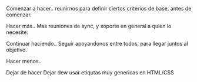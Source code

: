 Comenzar a hacer..
reunirnos para definir ciertos criterios de base, antes de comenzar.

Hacer más..
Mas reuniones de sync, y soporte en general a quien lo necesite.

Continuar haciendo..
Seguir apoyandonos entre todos, para llegar juntos al objetivo.

Hacer menos..



Dejar de hacer
Dejar dew usar etiqutas muy genericas en HTML/CSS
